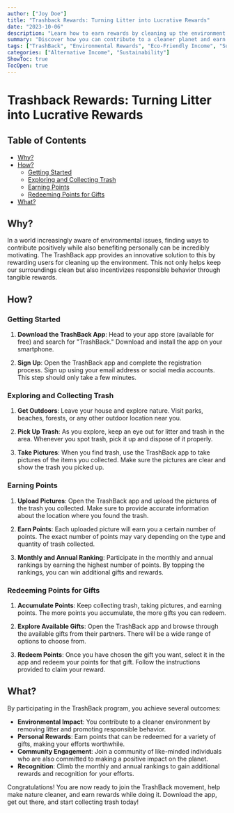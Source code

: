 ```yaml
---
author: ["Joy Doe"]
title: "Trashback Rewards: Turning Litter into Lucrative Rewards"
date: "2023-10-06"
description: "Learn how to earn rewards by cleaning up the environment with the TrashBack app. This guide explains how to get started, collect trash, earn points, and redeem rewards."
summary: "Discover how you can contribute to a cleaner planet and earn rewards with the TrashBack app. This guide covers everything from getting started to redeeming points for gifts."
tags: ["TrashBack", "Environmental Rewards", "Eco-Friendly Income", "Sustainable Living"]
categories: ["Alternative Income", "Sustainability"]
ShowToc: true
TocOpen: true
---
```


# Trashback Rewards: Turning Litter into Lucrative Rewards

## Table of Contents
- [Why?](#why)
- [How?](#how)
  - [Getting Started](#getting-started)
  - [Exploring and Collecting Trash](#exploring-and-collecting-trash)
  - [Earning Points](#earning-points)
  - [Redeeming Points for Gifts](#redeeming-points-for-gifts)
- [What?](#what)

## Why?

In a world increasingly aware of environmental issues, finding ways to contribute positively while also benefiting personally can be incredibly motivating. The TrashBack app provides an innovative solution to this by rewarding users for cleaning up the environment. This not only helps keep our surroundings clean but also incentivizes responsible behavior through tangible rewards.

## How?

### Getting Started

1. **Download the TrashBack App**: Head to your app store (available for free) and search for "TrashBack." Download and install the app on your smartphone.

2. **Sign Up**: Open the TrashBack app and complete the registration process. Sign up using your email address or social media accounts. This step should only take a few minutes.

### Exploring and Collecting Trash

1. **Get Outdoors**: Leave your house and explore nature. Visit parks, beaches, forests, or any other outdoor location near you.

2. **Pick Up Trash**: As you explore, keep an eye out for litter and trash in the area. Whenever you spot trash, pick it up and dispose of it properly.

3. **Take Pictures**: When you find trash, use the TrashBack app to take pictures of the items you collected. Make sure the pictures are clear and show the trash you picked up.

### Earning Points

1. **Upload Pictures**: Open the TrashBack app and upload the pictures of the trash you collected. Make sure to provide accurate information about the location where you found the trash.

2. **Earn Points**: Each uploaded picture will earn you a certain number of points. The exact number of points may vary depending on the type and quantity of trash collected.

3. **Monthly and Annual Ranking**: Participate in the monthly and annual rankings by earning the highest number of points. By topping the rankings, you can win additional gifts and rewards.

### Redeeming Points for Gifts

1. **Accumulate Points**: Keep collecting trash, taking pictures, and earning points. The more points you accumulate, the more gifts you can redeem.

2. **Explore Available Gifts**: Open the TrashBack app and browse through the available gifts from their partners. There will be a wide range of options to choose from.

3. **Redeem Points**: Once you have chosen the gift you want, select it in the app and redeem your points for that gift. Follow the instructions provided to claim your reward.

## What?

By participating in the TrashBack program, you achieve several outcomes:

- **Environmental Impact**: You contribute to a cleaner environment by removing litter and promoting responsible behavior.
- **Personal Rewards**: Earn points that can be redeemed for a variety of gifts, making your efforts worthwhile.
- **Community Engagement**: Join a community of like-minded individuals who are also committed to making a positive impact on the planet.
- **Recognition**: Climb the monthly and annual rankings to gain additional rewards and recognition for your efforts.

Congratulations! You are now ready to join the TrashBack movement, help make nature cleaner, and earn rewards while doing it. Download the app, get out there, and start collecting trash today!